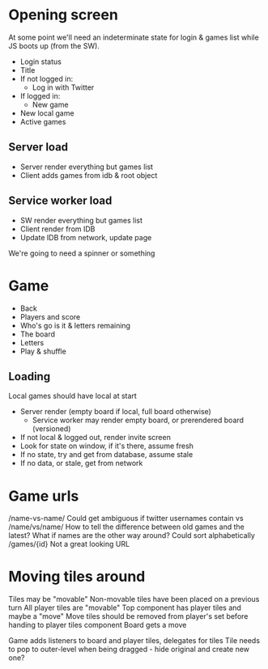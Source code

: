 # Opening screen

At some point we'll need an indeterminate state for login & games list while JS boots up (from the SW).

* Login status
* Title
* If not logged in:
  * Log in with Twitter
* If logged in:
  * New game
* New local game
* Active games

## Server load

* Server render everything but games list
* Client adds games from idb & root object

## Service worker load

* SW render everything but games list
* Client render from IDB
* Update IDB from network, update page

We're going to need a spinner or something

# Game

* Back
* Players and score
* Who's go is it & letters remaining
* The board
* Letters
* Play & shuffle

## Loading

Local games should have local at start

* Server render (empty board if local, full board otherwise)
  * Service worker may render empty board, or prerendered board (versioned)
* If not local & logged out, render invite screen
* Look for state on window, if it's there, assume fresh
* If no state, try and get from database, assume stale
* If no data, or stale, get from network


# Game urls

/name-vs-name/
  Could get ambiguous if twitter usernames contain vs
/name/vs/name/
  How to tell the difference between old games and the latest?
  What if names are the other way around? Could sort alphabetically
/games/{id}
  Not a great looking URL

# Moving tiles around

Tiles may be "movable"
Non-movable tiles have been placed on a previous turn
All player tiles are "movable"
Top component has player tiles and maybe a "move"
Move tiles should be removed from player's set before handing to player tiles component
Board gets a move

Game adds listeners to board and player tiles, delegates for tiles
Tile needs to pop to outer-level when being dragged - hide original and create new one?

